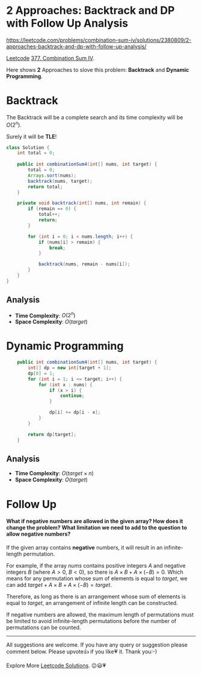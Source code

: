 # 2 Approaches: Backtrack and DP with Follow Up Analysis

https://leetcode.com/problems/combination-sum-iv/solutions/2380809/2-approaches-backtrack-and-dp-with-follow-up-analysis/

[Leetcode](https://leetcode.com/) [377. Combination Sum IV](https://leetcode.com/problems/combination-sum-iv/).

Here shows **2** Approaches to slove this problem: **Backtrack** and **Dynamic Programming**.

# Backtrack

The Backtrack will be a complete search and its time complexity will be $O(2^n)$.

Surely it will be **TLE**!

```java
class Solution {
    int total = 0;
    
    public int combinationSum4(int[] nums, int target) {
        total = 0;
        Arrays.sort(nums);
        backtrack(nums, target);
        return total;
    }

    private void backtrack(int[] nums, int remain) {
        if (remain == 0) {
            total++;
            return;
        }

        for (int i = 0; i < nums.length; i++) {
            if (nums[i] > remain) {
                break;
            }

            backtrack(nums, remain - nums[i]);
        }
    }
}
```

## Analysis

- **Time Complexity**: $O(2^n)$
- **Space Complexity**: $O(\textit{target})$

# Dynamic Programming

```java
    public int combinationSum4(int[] nums, int target) {
        int[] dp = new int[target + 1];
        dp[0] = 1;
        for (int i = 1; i <= target; i++) {
            for (int x : nums) {
                if (x > i) {
                    continue;
                }

                dp[i] += dp[i - x];
            }
        }

        return dp[target];
    }
```

## Analysis

- **Time Complexity**: $O(\textit{target} \times n)$
- **Space Complexity**: $O(\textit{target})$

# Follow Up

#### What if negative numbers are allowed in the given array? How does it change the problem? What limitation we need to add to the question to allow negative numbers?

If the given array contains **negative** numbers, it will result in an infinite-length permutation.

For example, if the array $\textit{nums}$ contains positive integers $A$ and negative integers $B$ (where $A \gt 0$, $B \lt 0$), so there is $A \times B + A \times (-B)=0$. Which means for any permutation whose sum of elements is equal to $\textit{target}$, we can add $\textit{target} + A \times B + A \times (-B)=\textit{target}$.

Therefore, as long as there is an arrangement whose sum of elements is equal to $\textit{target}$, an arrangement of infinite length can be constructed.

If negative numbers are allowed, the maximum length of permutations must be limited to avoid infinite-length permutations before the number of permutations can be counted.

------------

All suggestions are welcome. 
If you have any query or suggestion please comment below.
Please upvote👍 if you like💗 it. Thank you:-)

Explore More [Leetcode Solutions](https://leetcode.com/discuss/general-discussion/1868912/My-Leetcode-Solutions-All-In-One). 😉😃💗

